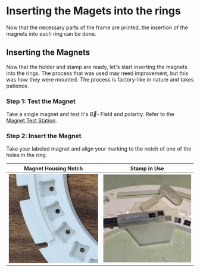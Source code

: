 # Inserting the Magets into the rings

Now that the necessary parts of the frame are printed, the insertion of the magnets into each ring can be done.

## Inserting the Magnets
Now that the holder and stamp are ready, let's start inserting the magnets into the rings. The process that was used may need improvement, but this was how they were mounted. The process is factory-like in nature and takes patience.

### Step 1: Test the Magnet
Take a single magnet and test it's $\vec{B}$- Field and polarity. Refer to the [Magnet Test Station](Docs/Tools/MagnetTestStation.md).

### Step 2: Insert the Magnet
Take your labeled magnet and align your marking to the notch of one of the holes in the ring.

| Magnet Housing Notch | Stamp in Use |
|:--:|:--:|
|<img src="../Images/ring2_closeup.jpg" alt="image of notch to align magnetic poles in the rings" width="300" />|<img src="../Images/stapler-in-use_closeup.jpg" alt="image of notch to align magnetic poles in the rings" width="300" />|

